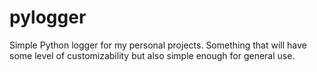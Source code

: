 # pylogger
Simple Python logger for my personal projects.  Something that will have some level of customizability but also simple enough for general use.
